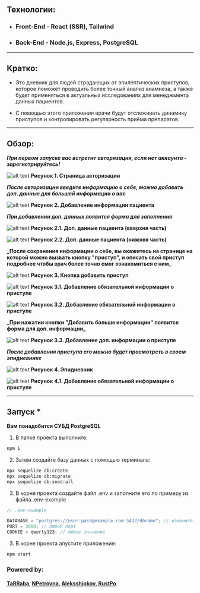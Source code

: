 ## Технологии:

- ### Front-End - React (SSR), Tailwind

- ### Back-End - Node.js, Express, PostgreSQL

---

## Кратко:

- Это дневник для людей страдающих от эпилептических приступов, которое поможет проводить более точный анализ анамнеза, а также будет применяться в актуальных исследованиях для менеджмента данных пациентов.

- С помощью этого приложения врачи будут отслеживать динамику приступов и контролировать регулярность приёма препаратов.

---

## Обзор:

**_При первом запуске вас встретит авторизация, если нет аккаунта - зарегистрируйтесь!_**

![alt text](readme-assets/1.png)
**Рисунок 1. Страница авторизации**

**_После авторизации введите информацию о себе, можно добавить доп. данные для большей информации о вас_**

![alt text](readme-assets/3.png)
**Рисунок 2. Добавление информации пациента**

**_При добавлении доп. данных появится форма для заполнения_**

![alt text](readme-assets/4.png)
**Рисунок 2.1. Доп. данные пациента (вверхня часть)**

![alt text](readme-assets/5.png)
**Рисунок 2.2. Доп. данные пациента (нижняя часть)**

**\_После сохранения информации о себе, вы окажитесь на странице на которой можно вызвать кнопку **"приступ"**, и описать свой приступ подробнее чтобы врач более точно смог ознакомиться с ним\_**

![alt text](readme-assets/6.png)
**Рисунок 3. Кнопка добавить приступ**

![alt text](readme-assets/7.png)
**Рисунок 3.1. Добавление обязательной информации о приступе**

![alt text](readme-assets/8.png)
**Рисунок 3.2. Добавление обязательной информации о приступе**

**\_При нажатии кнопки **"Добавить больше информации"** появится форма для доп. информации\_**

![alt text](readme-assets/9.png)
**Рисунок 3.3. Добавление доп. информации о приступе**

**_После добавления приступа его можно будет просмотреть в своем эпидневнике_**

![alt text](readme-assets/12.png)
**Рисунок 4. Эпидневник**

![alt text](readme-assets/13.png)
**Рисунок 4.1. Добавление обязательной информации о приступе**

---

## Запуск \*

**Вам понадобится СУБД PostgreSQL**

1. В папке проекта выполните:

```bash
npm i
```

2. Затем создайте базу данных с помощью терминала:

```bash
npx sequelize db:create
npx sequelize db:migrate
npx sequelize db:seed:all
```

3. В корне проекта создайте файл .env и заполните его по примеру из файла .env-example

```js
// .env-example

DATABASE = "postgres://user:pass@example.com:5432/dbname"; // измените user, pass, url и dbname
PORT = 3000; // любой порт
COOKIE = qwerty123; // любое значение
```

3. В корне проекта апустите приложение:

```bash
npm start
```

### Powered by:

#### [TaRRaba](https://github.com/TaRRaba), [NPetrovna](https://github.com/NPetrovna), [Aleksshipkov](https://github.com/Aleksshipkov), [RustPo](https://github.com/RustPo)
